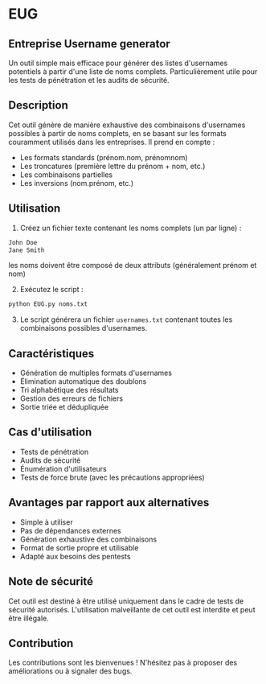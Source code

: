 # EUG
## Entreprise Username generator

Un outil simple mais efficace pour générer des listes d'usernames potentiels à partir d'une liste de noms complets. Particulièrement utile pour les tests de pénétration et les audits de sécurité.

## Description

Cet outil génère de manière exhaustive des combinaisons d'usernames possibles à partir de noms complets, en se basant sur les formats couramment utilisés dans les entreprises. Il prend en compte :
- Les formats standards (prénom.nom, prénomnom)
- Les troncatures (première lettre du prénom + nom, etc.)
- Les combinaisons partielles
- Les inversions (nom.prénom, etc.)

## Utilisation

1. Créez un fichier texte contenant les noms complets (un par ligne) :
```txt
John Doe
Jane Smith
```
les noms doivent être composé de deux attributs (généralement prénom et nom)

2. Exécutez le script :
```bash
python EUG.py noms.txt
```

3. Le script générera un fichier `usernames.txt` contenant toutes les combinaisons possibles d'usernames.

## Caractéristiques

- Génération de multiples formats d'usernames
- Élimination automatique des doublons
- Tri alphabétique des résultats
- Gestion des erreurs de fichiers
- Sortie triée et dédupliquée

## Cas d'utilisation

- Tests de pénétration
- Audits de sécurité
- Énumération d'utilisateurs
- Tests de force brute (avec les précautions appropriées)

## Avantages par rapport aux alternatives

- Simple à utiliser
- Pas de dépendances externes
- Génération exhaustive des combinaisons
- Format de sortie propre et utilisable
- Adapté aux besoins des pentests

## Note de sécurité

Cet outil est destiné à être utilisé uniquement dans le cadre de tests de sécurité autorisés. L'utilisation malveillante de cet outil est interdite et peut être illégale.

## Contribution

Les contributions sont les bienvenues ! N'hésitez pas à proposer des améliorations ou à signaler des bugs.
